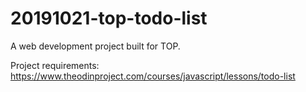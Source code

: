 # 20191021-top-todo-list

A web development project built for TOP.

Project requirements: https://www.theodinproject.com/courses/javascript/lessons/todo-list
